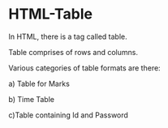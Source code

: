 # HTML-Table
In HTML, there is a tag called table.

Table comprises of rows and columns.

Various categories of table formats are there:

a) Table for Marks

b) Time Table

c)Table containing Id and Password


